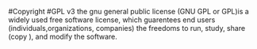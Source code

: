 #Copyright
#GPL v3
the gnu general public license (GNU GPL or GPL)is a widely used free software license, which guarentees end users (individuals,organizations, companies) the freedoms to run, study, share (copy
), and modify the software.
